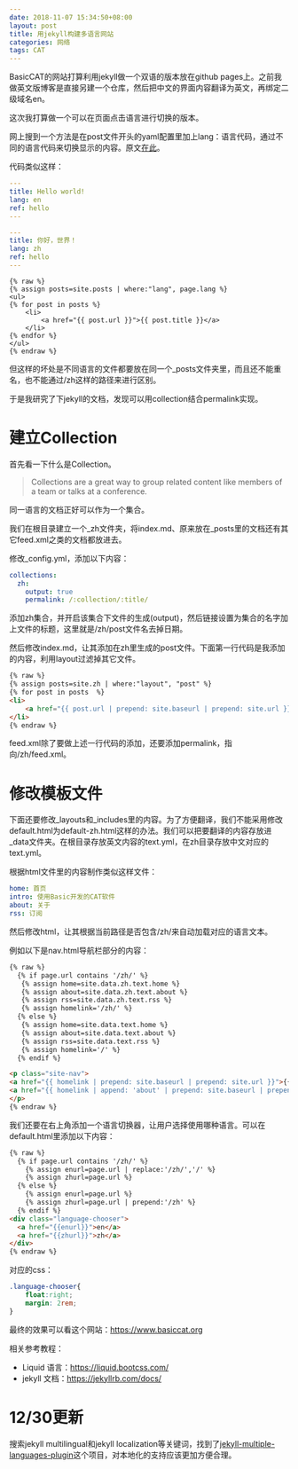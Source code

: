 ```yaml
---
date: 2018-11-07 15:34:50+08:00
layout: post
title: 用jekyll构建多语言网站
categories: 网络
tags: CAT
---
```


BasicCAT的网站打算利用jekyll做一个双语的版本放在github pages上。之前我做英文版博客是直接另建一个仓库，然后把中文的界面内容翻译为英文，再绑定二级域名en。

这次我打算做一个可以在页面点击语言进行切换的版本。

网上搜到一个方法是在post文件开头的yaml配置里加上lang：语言代码，通过不同的语言代码来切换显示的内容。原文[在此](https://www.sylvaindurand.org/making-jekyll-multilingual/)。

代码类似这样：

```yaml
---
title: Hello world!
lang: en
ref: hello
---

---
title: 你好，世界！
lang: zh
ref: hello
---
```

```liquid
{% raw %} 
{% assign posts=site.posts | where:"lang", page.lang %}
<ul>
{% for post in posts %}
    <li>
        <a href="{{ post.url }}">{{ post.title }}</a>
    </li>
{% endfor %}
</ul>
{% endraw %} 
```

但这样的坏处是不同语言的文件都要放在同一个_posts文件夹里，而且还不能重名，也不能通过/zh这样的路径来进行区别。

于是我研究了下jekyll的文档，发现可以用collection结合permalink实现。

# 建立Collection

首先看一下什么是Collection。

>Collections are a great way to group related content like members of a team or talks at a conference.

同一语言的文档正好可以作为一个集合。

我们在根目录建立一个_zh文件夹，将index.md、原来放在_posts里的文档还有其它feed.xml之类的文档都放进去。

修改_config.yml，添加以下内容：

```yaml
collections:
  zh:
    output: true
    permalink: /:collection/:title/
```

添加zh集合，并开启该集合下文件的生成(output)，然后链接设置为集合的名字加上文件的标题，这里就是/zh/post文件名去掉日期。

然后修改index.md，让其添加在zh里生成的post文件。下面第一行代码是我添加的内容，利用layout过滤掉其它文件。

```html
{% raw %} 
{% assign posts=site.zh | where:"layout", "post" %}
{% for post in posts  %}
<li>
    <a href="{{ post.url | prepend: site.baseurl | prepend: site.url }}">{{ post.title }}</a> <time datetime="{{ post.date | date_to_xmlschema }}">{{ post.date | date: "%b %d, %Y" }}</time>
</li>
{% endraw %} 
```

feed.xml除了要做上述一行代码的添加，还要添加permalink，指向/zh/feed.xml。

# 修改模板文件

下面还要修改_layouts和_includes里的内容。为了方便翻译，我们不能采用修改default.html为default-zh.html这样的办法。我们可以把要翻译的内容存放进_data文件夹。在根目录存放英文内容的text.yml，在zh目录存放中文对应的text.yml。

根据html文件里的内容制作类似这样文件：

```yaml
home: 首页
intro: 使用Basic开发的CAT软件
about: 关于
rss: 订阅
```

然后修改html，让其根据当前路径是否包含/zh/来自动加载对应的语言文本。

例如以下是nav.html导航栏部分的内容：

```html
{% raw %} 
  {% if page.url contains '/zh/' %}
   {% assign home=site.data.zh.text.home %}
   {% assign about=site.data.zh.text.about %}
   {% assign rss=site.data.zh.text.rss %}
   {% assign homelink='/zh/' %}
  {% else %}
   {% assign home=site.data.text.home %}
   {% assign about=site.data.text.about %}
   {% assign rss=site.data.text.rss %}
   {% assign homelink='/' %}
  {% endif %}

<p class="site-nav">
<a href="{{ homelink | prepend: site.baseurl | prepend: site.url }}">{{home}}</a> / 
<a href="{{ homelink | append: 'about' | prepend: site.baseurl | prepend: site.url }}">{{about}}</a> / <a href="{{ homelink | append: 'feed.xml' | prepend: site.baseurl | prepend: site.url }}">{{rss}}</a>
</p>
{% endraw %} 
```

我们还要在右上角添加一个语言切换器，让用户选择使用哪种语言。可以在default.html里添加以下内容：

```html
{% raw %} 
  {% if page.url contains '/zh/' %}
    {% assign enurl=page.url | replace:'/zh/','/' %}
    {% assign zhurl=page.url %}
  {% else %}
    {% assign enurl=page.url %}
    {% assign zhurl=page.url | prepend:'/zh' %}
  {% endif %}
<div class="language-chooser">
  <a href="{{enurl}}">en</a>
  <a href="{{zhurl}}">zh</a>
</div>
{% endraw %} 
```

对应的css：

```css
.language-chooser{
    float:right;
    margin: 2rem;
}
```

最终的效果可以看这个网站：<https://www.basiccat.org>

相关参考教程：

* Liquid 语言：<https://liquid.bootcss.com/>
* jekyll 文档：<https://jekyllrb.com/docs/>

# 12/30更新

搜索jekyll multilingual和jekyll localization等关键词，找到了[jekyll-multiple-languages-plugin](https://github.com/Anthony-Gaudino/jekyll-multiple-languages-plugin)这个项目，对本地化的支持应该更加方便合理。
